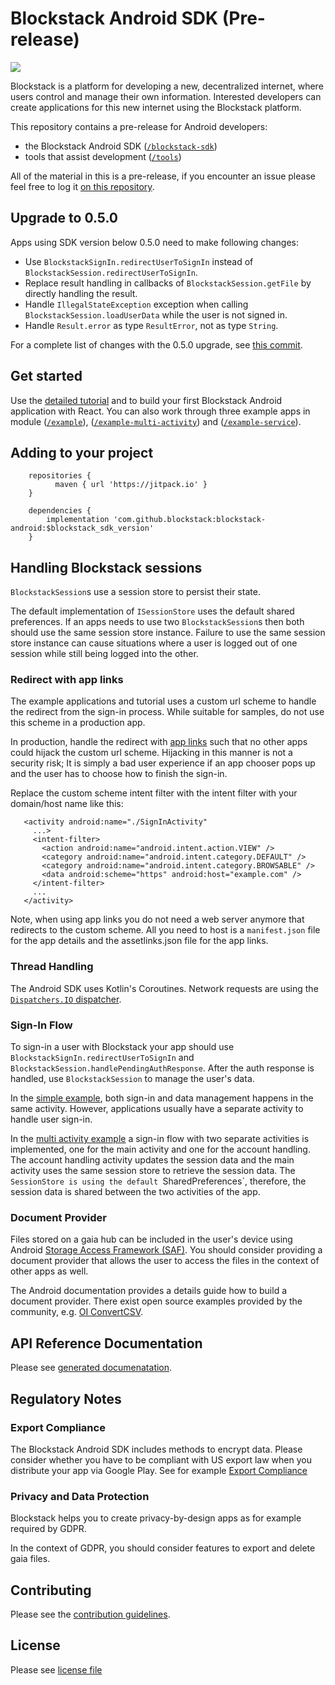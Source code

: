 # Blockstack Android SDK (Pre-release)

[![](https://jitpack.io/v/blockstack/blockstack-android.svg)](https://jitpack.io/#blockstack/blockstack-android)

Blockstack is a platform for developing a new, decentralized internet, where
users control and manage their own information. Interested developers can create
applications for this new internet using the Blockstack platform.

This repository contains a pre-release for Android developers:

- the Blockstack Android SDK ([`/blockstack-sdk`](blockstack-sdk/))
- tools that assist development ([`/tools`](tools/))


All of the material in this is a pre-release, if you encounter an issue please
feel free to log it [on this
repository](https://github.com/blockstack/blockstack-android/issues).

## Upgrade to 0.5.0
Apps using SDK version below 0.5.0 need to make following changes:

- Use `BlockstackSignIn.redirectUserToSignIn` instead of `BlockstackSession.redirectUserToSignIn`.
- Replace result handling in callbacks of `BlockstackSession.getFile` by directly handling the result.
- Handle `IllegalStateException` exception when calling `BlockstackSession.loadUserData` while 
the user is not signed in.
- Handle `Result.error` as type `ResultError`, not as type `String`.

For a complete list of changes with the 0.5.0 upgrade, see [this commit](https://github.com/blockstack/blockstack-android/commit/ca88a12fa5e4fd028caef5d54253c6cb1fbd94b0).

## Get started

Use the [detailed tutorial](https://docs.blockstack.org/android/tutorial.html) and to build your first Blockstack
Android application with React. You can also work through three example apps in
module ([`/example`](examples/)),
([`/example-multi-activity`](example-multi-activity/)) and ([`/example-service`](example-service/)).

## Adding to your project
```
    repositories {
          maven { url 'https://jitpack.io' }
    }

    dependencies {
        implementation 'com.github.blockstack:blockstack-android:$blockstack_sdk_version'
    }
```

## Handling Blockstack sessions
`BlockstackSession`s use a session store to persist their state. 

The default implementation of `ISessionStore` uses the default shared preferences. If an apps needs 
to use two `BlockstackSession`s then both should use the same session store instance. Failure to use 
the same session store instance can cause situations where a user is logged out of one session 
while still being logged into the other.


### Redirect with app links
The example applications and tutorial uses a custom url scheme to handle the redirect 
from the sign-in process. While suitable for samples, do not use this scheme in a production app.

In production, handle the redirect with [app links](https://developer.android.com/studio/write/app-link-indexing) 
such that no other apps could hijack the custom url scheme. Hijacking in this manner is not a security risk; It 
is simply a bad user experience if an app chooser pops up and the user has to choose how to finish the sign-in.

Replace the custom scheme intent filter with the intent filter with your domain/host name like this:
```
   <activity android:name="./SignInActivity"
     ...>
     <intent-filter>
       <action android:name="android.intent.action.VIEW" />
       <category android:name="android.intent.category.DEFAULT" />
       <category android:name="android.intent.category.BROWSABLE" />
       <data android:scheme="https" android:host="example.com" />
     </intent-filter>
     ...
   </activity>
```           
   
Note, when using app links you do not need a web server anymore that redirects to the custom scheme. 
All you need to host is a `manifest.json` file for the app details and the assetlinks.json file for the app links.

### Thread Handling
The Android SDK uses Kotlin's Coroutines. Network requests are using the [`Dispatchers.IO` dispatcher](https://developer.android.com/kotlin/coroutines#main-safety).

### Sign-In Flow
To sign-in a user with Blockstack your app should use `BlockstackSignIn.redirectUserToSignIn` and 
`BlockstackSession.handlePendingAuthResponse`. After the auth response is handled, 
use `BlockstackSession` to manage the user's data.  

In the [simple example](/example), both sign-in and data management happens in the same activity. 
However, applications usually have a separate activity to handle user sign-in. 

In the [multi activity example](/example-multi-activities) a sign-in flow with two separate activities
is implemented, one for the main activity and one for the account handling.
The account handling activity updates the session data and the main activity
uses the same session store to retrieve the session data. The
`SessionStore is using the default `SharedPreferences`, therefore, the 
session data is shared between the two activities of the app.


### Document Provider
Files stored on a gaia hub can be included in the user's device using
Android [Storage Access Framework (SAF)](https://developer.android.com/guide/topics/providers/document-provider). 
You should consider providing a document provider that allows the user
to access the files in the context of other apps as well.

The Android documentation provides a details guide how to build a 
 document provider. There exist open source examples provided by 
 the community, e.g. [OI ConvertCSV](https://github.com/openintents/convertcsv).



## API Reference Documentation
Please see [generated documenatation](https://blockstack.github.io/blockstack-android/index.html).

## Regulatory Notes

### Export Compliance
The Blockstack Android SDK includes methods to encrypt data. 
Please consider whether you have to be compliant with US export law 
when you distribute your app via Google Play. See for example [Export Compliance](https://support.google.com/googleplay/android-developer/answer/113770?hl=en)

### Privacy and Data Protection
Blockstack helps you to create privacy-by-design apps as for example 
required by GDPR. 

In the context of GDPR, you should consider features 
to export and delete gaia files.


## Contributing
Please see the [contribution guidelines](CONTRIBUTING.md).

## License
Please see [license file](LICENSE)
